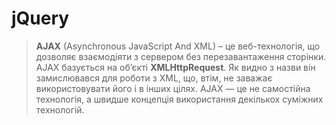 # jQuery

> **AJAX** (Asynchronous JavaScript And XML) – це веб-технологія, що дозволяє взаємодіяти з сервером без перезавантаження сторінки. AJAX базується на об’єкті **XMLHttpRequest**. Як видно з назви він замислювався для роботи з XML, що, втім, не заважає використовувати його і в інших цілях. AJAX — це не самостійна технологія, а швидше концепція використання декількох суміжних технологій.